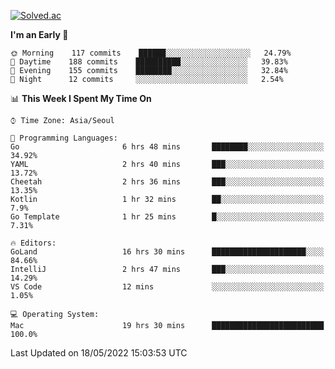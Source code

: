 [![Solved.ac](http://mazassumnida.wtf/api/v2/generate_badge?boj=kuckjwi)](https://solved.ac/kuckjwi)
<!--START_SECTION:waka-->
**I'm an Early 🐤** 

```text
🌞 Morning    117 commits    ██████░░░░░░░░░░░░░░░░░░░   24.79% 
🌆 Daytime    188 commits    ██████████░░░░░░░░░░░░░░░   39.83% 
🌃 Evening    155 commits    ████████░░░░░░░░░░░░░░░░░   32.84% 
🌙 Night      12 commits     ░░░░░░░░░░░░░░░░░░░░░░░░░   2.54%

```


📊 **This Week I Spent My Time On** 

```text
⌚︎ Time Zone: Asia/Seoul

💬 Programming Languages: 
Go                       6 hrs 48 mins       ████████░░░░░░░░░░░░░░░░░   34.92% 
YAML                     2 hrs 40 mins       ███░░░░░░░░░░░░░░░░░░░░░░   13.72% 
Cheetah                  2 hrs 36 mins       ███░░░░░░░░░░░░░░░░░░░░░░   13.35% 
Kotlin                   1 hr 32 mins        ██░░░░░░░░░░░░░░░░░░░░░░░   7.9% 
Go Template              1 hr 25 mins        █░░░░░░░░░░░░░░░░░░░░░░░░   7.31%

🔥 Editors: 
GoLand                   16 hrs 30 mins      █████████████████████░░░░   84.66% 
IntelliJ                 2 hrs 47 mins       ███░░░░░░░░░░░░░░░░░░░░░░   14.29% 
VS Code                  12 mins             ░░░░░░░░░░░░░░░░░░░░░░░░░   1.05%

💻 Operating System: 
Mac                      19 hrs 30 mins      █████████████████████████   100.0%

```


 Last Updated on 18/05/2022 15:03:53 UTC
<!--END_SECTION:waka-->
